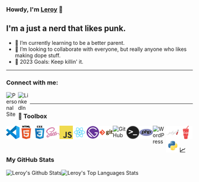 ### Howdy, I'm [Leroy][website] 👋

## I'm a just a nerd that likes punk.

- 🌱 I’m currently learning to be a better parent.
- 👯 I’m looking to collaborate with everyone, but really anyone who likes making dope stuff.
- 🥅 2023 Goals: Keep killin' it.

---

### Connect with me:

[<img align="left" alt="Personal Site" width="32px" src="https://encrypted-tbn0.gstatic.com/images?q=tbn:ANd9GcSbSzFoa9cXf8xIV9Je4hu6xNq1IRQBFYtPow&usqp=CAU" />][website]
[<img align="left" alt="LinkedIn" width="32px" src="https://camo.githubusercontent.com/2b904313e8a94a29dde1a57258684a3e07310da404ba076c29c2528b83edf730/68747470733a2f2f696d6167652e666c617469636f6e2e636f6d2f69636f6e732f706e672f3531322f3137342f3137343835372e706e67" />][linkedin]

<br />

---

### 🧰 Toolbox

<img align="left" alt="Visual Studio Code" width="36px" src="https://raw.githubusercontent.com/github/explore/80688e429a7d4ef2fca1e82350fe8e3517d3494d/topics/visual-studio-code/visual-studio-code.png" />
<img align="left" alt="HTML5" width="36px" src="https://raw.githubusercontent.com/github/explore/80688e429a7d4ef2fca1e82350fe8e3517d3494d/topics/html/html.png" />
<img align="left" alt="CSS3" width="36px" src="https://raw.githubusercontent.com/github/explore/80688e429a7d4ef2fca1e82350fe8e3517d3494d/topics/css/css.png" />
<img align="left" alt="Sass" width="36px" src="https://raw.githubusercontent.com/github/explore/80688e429a7d4ef2fca1e82350fe8e3517d3494d/topics/sass/sass.png" />
<img align="left" alt="JavaScript" width="36px" src="https://raw.githubusercontent.com/github/explore/80688e429a7d4ef2fca1e82350fe8e3517d3494d/topics/javascript/javascript.png" />
<img align="left" alt="React" width="36px" src="https://raw.githubusercontent.com/github/explore/80688e429a7d4ef2fca1e82350fe8e3517d3494d/topics/react/react.png" />
<img align="left" alt="Gatsby" width="36px" src="https://raw.githubusercontent.com/github/explore/e94815998e4e0713912fed477a1f346ec04c3da2/topics/gatsby/gatsby.png" />
<img align="left" alt="Git" width="36px" src="https://raw.githubusercontent.com/github/explore/80688e429a7d4ef2fca1e82350fe8e3517d3494d/topics/git/git.png" />
<img align="left" alt="GitHub" width="36px" src="https://camo.githubusercontent.com/ec88808c53dd2bf08b0792ff61585868cc74b3f1755ce65dcd883e58ec30231e/68747470733a2f2f646c322e6d61637570646174652e636f6d2f696d616765732f69636f6e733235362f33393036322e706e673f643d31353232333534363034" />
<img align="left" alt="Terminal" width="36px" src="https://raw.githubusercontent.com/github/explore/80688e429a7d4ef2fca1e82350fe8e3517d3494d/topics/terminal/terminal.png" />
<img align="left" alt="PHP" width="36px" src="https://raw.githubusercontent.com/github/explore/80688e429a7d4ef2fca1e82350fe8e3517d3494d/topics/php/php.png" />
<img align="left" alt="WordPress" width="36px" src="https://camo.githubusercontent.com/e85b93e601d50a50c441d270ee99c4d45954e4585d6d13b81cb7b560bd06919e/68747470733a2f2f696d6167652e666c617469636f6e2e636f6d2f69636f6e732f706e672f3531322f3136382f3136383831302e706e67" />
<img align="left" alt="Jekyll" width="36px" src="https://raw.githubusercontent.com/github/explore/80688e429a7d4ef2fca1e82350fe8e3517d3494d/topics/jekyll/jekyll.png" />
<img align="left" alt="Gulp" width="36px" src="https://raw.githubusercontent.com/github/explore/80688e429a7d4ef2fca1e82350fe8e3517d3494d/topics/gulp/gulp.png" />
<img align="left" alt="Python" width="36px" src="https://raw.githubusercontent.com/github/explore/80688e429a7d4ef2fca1e82350fe8e3517d3494d/topics/python/python.png" />


<br />

---

### &#x1f4c8; My GitHub Stats

<img align="left" alt="Leroy's Github Stats" src="https://github-readme-stats.vercel.app/api?username=leroyrosales&show_icons=true&hide_border=true&count_private=true" />

<img align="left" alt="Leroy's Top Languages Stats" src="https://github-readme-stats.vercel.app/api/top-langs/?username=leroyrosales&layout=compact&hide_border=true&count_private=true" />

[website]: https://leroyrosales.com
[linkedin]: https://linkedin.com/in/leroyrosales

